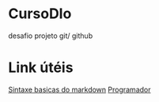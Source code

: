 # CursoDIo
desafio projeto git/ github

# Link útéis
[Sintaxe basicas do markdown](https://www.markdownguide.org)
[Programador](https://www.guiadacarreira.com.br/profissao/programador-2/)
